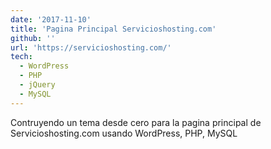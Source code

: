 ```yaml
---
date: '2017-11-10'
title: 'Pagina Principal Servicioshosting.com'
github: ''
url: 'https://servicioshosting.com/'
tech:
  - WordPress
  - PHP
  - jQuery
  - MySQL
---
```


Contruyendo un tema desde cero para la pagina principal de Servicioshosting.com usando WordPress, PHP, MySQL